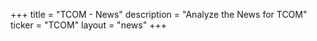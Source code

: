 +++
title = "TCOM - News"
description = "Analyze the News for TCOM"
ticker = "TCOM"
layout = "news"
+++

